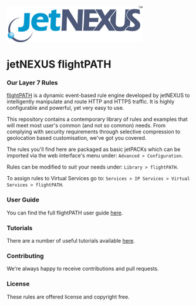 ![jetNEXUS Logo](/jetnexus.jpg)

# jetNEXUS flightPATH

### Our Layer 7 Rules 

[flightPATH](http://www.jetnexus.com/load-balancer/features/intelligent-traffic-management/) is a dynamic event-based rule engine developed by jetNEXUS to intelligently manipulate and route HTTP and HTTPS traffic. It is highly configurable and powerful, yet very easy to use.

This repository contains a contemporary library of rules and examples that will meet most user's common (and not so common) needs. From complying with security requirements through selective compression to geolocation based customisation, we've got you covered.

The rules you'll find here are packaged as basic jetPACKs which can be imported via the web interface's menu under: `Advanced > Configuration`.

Rules can be modified to suit your needs under: `Library > flightPATH`.

To assign rules to Virtual Services go to: `Services > IP Services > Virtual Services > flightPATH`.

### User Guide

You can find the full flightPATH user guide [here](http://www.jetnexus.com/usercentral/4-1-4/flightpath.html).

### Tutorials

There are a number of useful tutorials available [here](http://www.jetnexus.com/load-balancer/resources/flightpath-tutorials/).

### Contributing

We're always happy to receive contributions and pull requests.

### License

These rules are offered license and copyright free.
